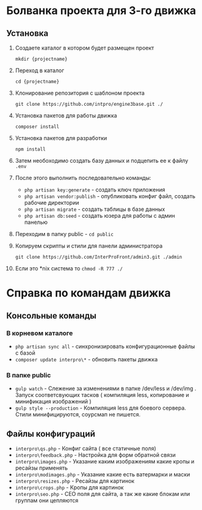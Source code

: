 # Болванка проекта для 3-го движка

## Установка

1. Создаете каталог в котором будет размещен проект

      `mkdir {projectname}`
2. Переход в каталог

    `cd {projectname}`
3. Клонирование репозитория с  шаблоном проекта

    `git clone https://github.com/intpro/engine3base.git ./`
4. Установка пакетов для работы движка

    `composer install`
5. Установка пакетов для разработки

    `npm install`
6. Затем необоходимо создать базу данных и подцепить ее к файлу `.env`

7. После этого выполнить последовательно команды:

    * `php artisan key:generate` - создать ключ приложения
    * `php artisan vendor:publish` - опубликовать конфиг файл, создать рабочие директории
    * `php artisan migrate` - создать таблицы в базе данных
    * `php artisan db:seed` - создать юзера для работы с админ панелью
8. Переходим в папку public - `cd public`

9. Копируем скрипты и стили для панели администратора

    `git clone https://github.com/InterProFront/admin3.git ./admin`

10. Если это *nix система  то
    `chmod -R 777 ./`

# Справка по командам движка

## Консольные команды

### В корневом каталоге

- `php artisan sync all` - синхронизировать конфигурационные файлы с базой
- `composer update interpro\*` - обновить пакеты движка

### В папке public

- `gulp watch` - Слежение за изменениями в папке /dev/less и /dev/img . Запуск соответсвующих тасков ( компиляция less, копирование и минификация изображений )
- `gulp style --production` - Компиляция less для боевого сервера. Стили минифицируются, соурсмап не пишется. 

## Файлы конфигураций

- `interpro\qs.php` - Конфиг сайта ( все статичные поля)
- `interpro\feedback.php` - Настройка для форм обратной связи
- `interpro\images.php` -  Указание каким изображениям какие кропы и ресайзы применять
- `interpro\modimages.php` - Указание какие есть ватермарки и маски
- `interpro\resizes.php` - Ресайзы для картинок
- `interpro\crops.php` - Кропы для картинок
- `interpro\seo.php` - СЕО поля для сайта, а так же какие блокам или группам они цепляются
